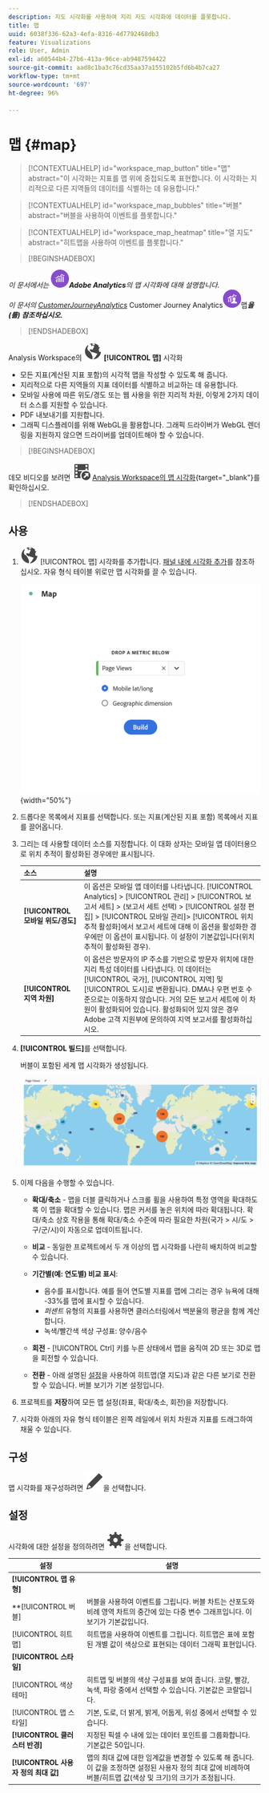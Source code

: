 ```yaml
---
description: 지도 시각화를 사용하여 지리 지도 시각화에 데이터를 플롯합니다.
title: 맵
uuid: 6038f336-62a3-4efa-8316-4d7792468db3
feature: Visualizations
role: User, Admin
exl-id: a60544b4-27b6-413a-96ce-ab9487594422
source-git-commit: aad8c1ba3c76cd35aa37a155102b5fd6b4b7ca27
workflow-type: tm+mt
source-wordcount: '697'
ht-degree: 96%

---
```


# 맵 {#map}

<!-- markdownlint-disable MD034 -->

<!-- markdownlint-disable MD034 -->

>[!CONTEXTUALHELP]
>id="workspace_map_button"
>title="맵"
>abstract="이 시각화는 지표를 맵 위에 중첩되도록 표현합니다. 이 시각화는 지리적으로 다른 지역들의 데이터를 식별하는 데 유용합니다."

<!-- markdownlint-enable MD034 -->

<!-- markdownlint-disable MD034 -->

>[!CONTEXTUALHELP]
>id="workspace_map_bubbles"
>title="버블"
>abstract="버블을 사용하여 이벤트를 플롯합니다."

<!-- markdownlint-enable MD034 -->

<!-- markdownlint-disable MD034 -->

>[!CONTEXTUALHELP]
>id="workspace_map_heatmap"
>title="열 지도"
>abstract="히트맵을 사용하여 이벤트를 플롯합니다."

<!-- markdownlint-enable MD034 -->


>[!BEGINSHADEBOX]

_이 문서에서는_ ![Adobe Analytics](/help/assets/icons/AdobeAnalytics.svg) _&#x200B;**Adobe Analytics**&#x200B;의 맵 시각화에 대해 설명합니다._<br/>_이 문서의 [CustomerJourneyAnalytics](https://experienceleague.adobe.com/ko/docs/analytics-platform/using/cja-workspace/visualizations/map)_ Customer Journey Analytics![ 버전에 대한 ](/help/assets/icons/CustomerJourneyAnalytics.svg)맵&#x200B;_&#x200B;**을(를) 참조하십시오.**&#x200B;_

>[!ENDSHADEBOX]



Analysis Workspace의 ![세계](/help/assets/icons/Globe.svg) **[!UICONTROL 맵]** 시각화

* 모든 지표(계산된 지표 포함)의 시각적 맵을 작성할 수 있도록 해 줍니다.
* 지리적으로 다른 지역들의 지표 데이터를 식별하고 비교하는 데 유용합니다.
* 모바일 사용에 따른 위도/경도 또는 웹 사용을 위한 지리적 차원, 이렇게 2가지 데이터 소스를 지원할 수 있습니다.
* PDF 내보내기를 지원합니다.
* 그래픽 디스플레이를 위해 WebGL을 활용합니다. 그래픽 드라이버가 WebGL 렌더링을 지원하지 않으면 드라이버를 업데이트해야 할 수 있습니다.


>[!BEGINSHADEBOX]

데모 비디오를 보려면 ![VideoCheckedOut](/help/assets/icons/VideoCheckedOut.svg) [Analysis Workspace의 맵 시각화](https://video.tv.adobe.com/v/23559/?quality=12){target="_blank"}를 확인하십시오.

>[!ENDSHADEBOX]


## 사용

1. ![맵](/help/assets/icons/Globe.svg) [!UICONTROL 맵] 시각화를 추가합니다. [패널 내에 시각화 추가](freeform-analysis-visualizations.md#add-visualizations-to-a-panel)를 참조하십시오. 자유 형식 테이블 위로만 맵 시각화를 끌 수 있습니다.

   ![맵 구성](assets/map-configuration.png){width="50%"}

1. 드롭다운 목록에서 지표를 선택합니다. 또는 지표(계산된 지표 포함) 목록에서 지표를 끌어옵니다.
1. 그리는 데 사용할 데이터 소스를 지정합니다. 이 대화 상자는 모바일 앱 데이터용으로 위치 추적이 활성화된 경우에만 표시됩니다.

   | 소스 | 설명 |
   | --- | --- |
   | **[!UICONTROL 모바일 위도/경도]** | 이 옵션은 모바일 앱 데이터를 나타냅니다. [!UICONTROL Analytics] > [!UICONTROL 관리] > [!UICONTROL 보고서 세트] > (보고서 세트 선택) > [!UICONTROL 설정 편집] > [!UICONTROL 모바일 관리]> [!UICONTROL 위치 추적 활성화]에서 보고서 세트에 대해 이 옵션을 활성화한 경우에만 이 옵션이 표시됩니다. 이 설정이 기본값입니다(위치 추적이 활성화된 경우). |
   | **[!UICONTROL 지역 차원]** | 이 옵션은 방문자의 IP 주소를 기반으로 방문자 위치에 대한 지리 특성 데이터를 나타냅니다. 이 데이터는 [!UICONTROL 국가], [!UICONTROL 지역] 및 [!UICONTROL 도시]로 변환됩니다. DMA나 우편 번호 수준으로는 이동하지 않습니다. 거의 모든 보고서 세트에 이 차원이 활성화되어 있습니다. 활성화되어 있지 않은 경우 Adobe 고객 지원부에 문의하여 지역 보고서를 활성화하십시오. |

1. **[!UICONTROL 빌드]**&#x200B;를 선택합니다.

   버블이 포함된 세계 맵 시각화가 생성됩니다.

   ![](assets/bubble-world-view.png)

1. 이제 다음을 수행할 수 있습니다.

   * **확대/축소** - 맵을 더블 클릭하거나 스크롤 휠을 사용하여 특정 영역을 확대하도록 이 맵을 확대할 수 있습니다. 맵은 커서를 놓은 위치에 따라 확대됩니다. 확대/축소 상호 작용을 통해 확대/축소 수준에 따라 필요한 차원(국가 > 시/도 > 구/군/시)이 자동으로 업데이트됩니다.
   * **비교** - 동일한 프로젝트에서 두 개 이상의 맵 시각화를 나란히 배치하여 비교할 수 있습니다.
   * **기간별(예: 연도별) 비교 표시**:

      * 음수를 표시합니다. 예를 들어 연도별 지표를 맵에 그리는 경우 뉴욕에 대해 -33%를 맵에 표시할 수 있습니다.
      * *퍼센트* 유형의 지표를 사용하면 클러스터링에서 백분율의 평균을 함께 계산합니다.
      * 녹색/빨간색 색상 구성표: 양수/음수

   * **회전** - [!UICONTROL Ctrl] 키를 누른 상태에서 맵을 움직여 2D 또는 3D로 맵을 회전할 수 있습니다.

   * **전환** - 아래 설명된 [설정](/help/analyze/analysis-workspace/visualizations/map-visualization.md#section_5F89C620A6AA42BC8E0955478B3A427E)을 사용하여 히트맵(열 지도)과 같은 다른 보기로 전환할 수 있습니다. 버블 보기가 기본 설정입니다.

1. 프로젝트를 **저장**&#x200B;하여 모든 맵 설정(좌표, 확대/축소, 회전)을 저장합니다.
1. 시각화 아래의 자유 형식 테이블은 왼쪽 레일에서 위치 차원과 지표를 드래그하여 채울 수 있습니다.



## 구성

맵 시각화를 재구성하려면 ![편집](/help/assets/icons/Edit.svg)을 선택합니다.


## 설정

시각화에 대한 설정을 정의하려면 ![설정](/help/assets/icons/Setting.svg)을 선택합니다.

| 설정 | 설명 |
|--- |--- |
| **[!UICONTROL 맵 유형]** | |
| **[!UICONTROL 버블] | 버블을 사용하여 이벤트를 그립니다. 버블 차트는 산포도와 비례 영역 차트의 중간에 있는 다중 변수 그래프입니다. 이 보기가 기본값입니다. |
| [!UICONTROL 히트맵] | 히트맵을 사용하여 이벤트를 그립니다. 히트맵은 표에 포함된 개별 값이 색상으로 표현되는 데이터 그래픽 표현입니다. |
| **[!UICONTROL 스타일]** | |
| [!UICONTROL 색상 테마] | 히트맵 및 버블의 색상 구성표를 보여 줍니다. 코랄, 빨강, 녹색, 파랑 중에서 선택할 수 있습니다. 기본값은 코랄입니다. |
| [!UICONTROL 맵 스타일] | 기본, 도로, 더 밝게, 밝게, 어둡게, 위성 중에서 선택할 수 있습니다. |
| **[!UICONTROL 클러스터 반경]** | 지정된 픽셀 수 내에 있는 데이터 포인트를 그룹화합니다. 기본값은 50입니다. |
| **[!UICONTROL 사용자 정의 최대 값]** | 맵의 최대 값에 대한 임계값을 변경할 수 있도록 해 줍니다. 이 값을 조정하면 설정된 사용자 정의 최대 값에 비례하여 버블/히트맵 값(색상 및 크기)의 크기가 조정됩니다. |

<!--
## Build a time-parting heatmap

Here is a video on the topic:

>[!VIDEO](https://video.tv.adobe.com/v/26991/?quality=12)

-->

